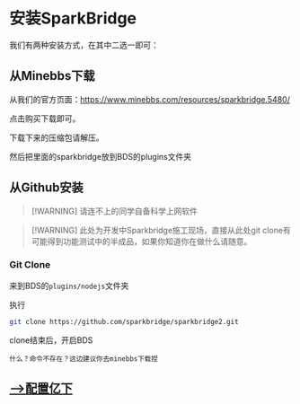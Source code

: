 # 安装SparkBridge
我们有两种安装方式，在其中二选一即可：
## 从Minebbs下载

从我们的官方页面：https://www.minebbs.com/resources/sparkbridge.5480/

点击购买下载即可。

下载下来的压缩包请解压。

然后把里面的sparkbridge放到BDS的plugins文件夹

## 从Github安装

> [!WARNING] 请连不上的同学自备科学上网软件

> [!WARNING] 此处为开发中Sparkbridge施工现场，直接从此处git clone有可能得到功能测试中的半成品，如果你知道你在做什么请随意。

### Git Clone

来到BDS的`plugins/nodejs`文件夹

执行

``` bash
git clone https://github.com/sparkbridge/sparkbridge2.git
```

clone结束后，开启BDS

`什么？命令不存在？这边建议你去minebbs下载捏`

## [-->配置亿下](/subpages/conf.md)

